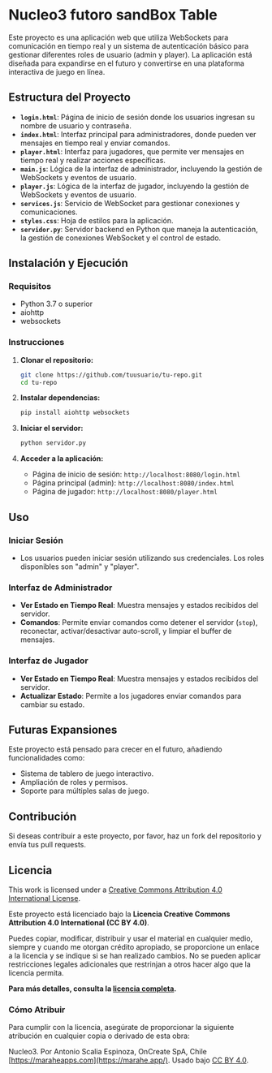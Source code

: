 # Nucleo3 futoro sandBox Table

Este proyecto es una aplicación web que utiliza WebSockets para comunicación en tiempo real y un sistema de autenticación básico para gestionar diferentes roles de usuario (admin y player). La aplicación está diseñada para expandirse en el futuro y convertirse en una plataforma interactiva de juego en línea.

## Estructura del Proyecto

- **`login.html`**: Página de inicio de sesión donde los usuarios ingresan su nombre de usuario y contraseña.
- **`index.html`**: Interfaz principal para administradores, donde pueden ver mensajes en tiempo real y enviar comandos.
- **`player.html`**: Interfaz para jugadores, que permite ver mensajes en tiempo real y realizar acciones específicas.
- **`main.js`**: Lógica de la interfaz de administrador, incluyendo la gestión de WebSockets y eventos de usuario.
- **`player.js`**: Lógica de la interfaz de jugador, incluyendo la gestión de WebSockets y eventos de usuario.
- **`services.js`**: Servicio de WebSocket para gestionar conexiones y comunicaciones.
- **`styles.css`**: Hoja de estilos para la aplicación.
- **`servidor.py`**: Servidor backend en Python que maneja la autenticación, la gestión de conexiones WebSocket y el control de estado.

## Instalación y Ejecución

### Requisitos

- Python 3.7 o superior
- aiohttp
- websockets

### Instrucciones

1. **Clonar el repositorio:**

   ```sh
   git clone https://github.com/tuusuario/tu-repo.git
   cd tu-repo
   ```

2. **Instalar dependencias:**

   ```sh
   pip install aiohttp websockets
   ```

3. **Iniciar el servidor:**

   ```sh
   python servidor.py
   ```

4. **Acceder a la aplicación:**
   - Página de inicio de sesión: `http://localhost:8080/login.html`
   - Página principal (admin): `http://localhost:8080/index.html`
   - Página de jugador: `http://localhost:8080/player.html`

## Uso

### Iniciar Sesión

- Los usuarios pueden iniciar sesión utilizando sus credenciales. Los roles disponibles son "admin" y "player".

### Interfaz de Administrador

- **Ver Estado en Tiempo Real**: Muestra mensajes y estados recibidos del servidor.
- **Comandos**: Permite enviar comandos como detener el servidor (`stop`), reconectar, activar/desactivar auto-scroll, y limpiar el buffer de mensajes.

### Interfaz de Jugador

- **Ver Estado en Tiempo Real**: Muestra mensajes y estados recibidos del servidor.
- **Actualizar Estado**: Permite a los jugadores enviar comandos para cambiar su estado.

## Futuras Expansiones

Este proyecto está pensado para crecer en el futuro, añadiendo funcionalidades como:
- Sistema de tablero de juego interactivo.
- Ampliación de roles y permisos.
- Soporte para múltiples salas de juego.

## Contribución

Si deseas contribuir a este proyecto, por favor, haz un fork del repositorio y envía tus pull requests.

## Licencia

This work is licensed under a <a rel="license" href="http://creativecommons.org/licenses/by/4.0/">Creative Commons Attribution 4.0 International License</a>.

Este proyecto está licenciado bajo la **Licencia Creative Commons Attribution 4.0 International (CC BY 4.0)**.

Puedes copiar, modificar, distribuir y usar el material en cualquier medio, siempre y cuando me otorgan crédito apropiado, se proporcione un enlace a la licencia y se indique si se han realizado cambios. No se pueden aplicar restricciones legales adicionales que restrinjan a otros hacer algo que la licencia permita.

**Para más detalles, consulta la [licencia completa](https://creativecommons.org/licenses/by/4.0/).**

### Cómo Atribuir

Para cumplir con la licencia, asegúrate de proporcionar la siguiente atribución en cualquier copia o derivado de esta obra:

Nucleo3. Por Antonio Scalia Espinoza, OnCreate SpA, Chile [https://maraheapps.com](https://marahe.app/). Usado bajo [CC BY 4.0](https://creativecommons.org/licenses/by/4.0/).
